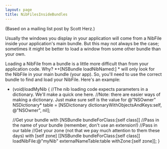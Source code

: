 ```yaml
---
layout: page
title: NibFilesInsideBundles
---
```


(Based on a mailing list post by Scott Herz.)

Usually the windows you display in your application will come from a NibFile inside your application's main bundle. But this may not always be the case; sometimes it might be better to load a window from some other bundle than your own.

Loading a NibFile from a bundle is a little more difficult than from your 
application code. Why? *+[NSBundle loadNibNamed:] * will only look for the 
NibFile in your main bundle (your app). So, you'll need to use the correct 
bundle to find and load your NibFile. Here's an example:

    
- (void)loadMyNib
{
     //The nib loading code expects parameters in a dictionary. We'll 
make a quick one here.
     //Note: there are easier ways of making a dictionary. Just make sure 
self is the value for @"NSOwner"
     NSDictionary* table = [NSDictionary 
dictionaryWithObjectsAndKeys:self, @"NSOwner", nil];

     //Get your bundle with [NSBundle bundleForClass:[self class]]
     //Pass in the name of your bundle (remember, don't use an extension!)
     //Pass in our table
     //Get your zone (not that we pay much attention to them these days) 
with [self zone]
     [[NSBundle bundleForClass:[self class]] loadNibFile:@"myNib" 
externalNameTable:table withZone:[self zone]];
}

